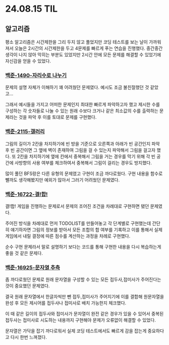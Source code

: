 # 24.08.15 TIL

## 알고리즘

평소 알고리즘은 시간제한을 그리 두지 않고 풀었지만 코딩 테스트를 보는 날이 가까워져서 오늘은 2시간의 시간제한을 두고 4문제를 빠르게 푸는 연습을 진행했다. 중간중간 생각이 나지 않아 막히는 부분도 있었지만 2시간 안에 모든 문제를 해결할 수 있었기에 자신감을 얻을 수 있었다.

### [백준-1490-자리수로 나누기](https://www.acmicpc.net/problem/1490)

문제의 설명 자체가 이해하기 꽤 어려웠던 문제였다. 예시도 조금 불친절했던 것 같았고...

그래서 예시들을 가지고 어떠한 문제인지 최대한 빠르게 파악하고자 했고 제시한 수를 구성하는 각 숫자들로 나눌 수 있는 원래 수보다 크거나 같은 최소값의 수를 출력하는 문제라는 것을 파악 후 이를 토대로 문제를 구현했다.

### [백준-2115-갤러리](https://www.acmicpc.net/problem/2115)

그림의 길이가 2칸을 차지하기에 빈 방을 기준으로 오른쪽과 아래가 빈 공간인지 파악 후 빈 공간이면 그 옆에 벽이 존재하여 그림을 걸 수 있는지 파악해서 그림을 걸고자 했다. 또 2칸을 차지하기에 옆에 칸에서 중복해서 그림을 거는 경우를 막기 위해 각 빈 공간에 사방향의 사용 여부를 체크하여서 중복해서 그림이 걸리는 경우도 방지했다.

많이 풀던 BFS랑은 다른 유형의 문제였고 구현이 조금 까다로웠다. 구현 내용을 함수로 뺄까도 생각해봤지만 예외가 많아서 그러기 어려웠던 문제였다.

### [백준-16722-결!합!](https://www.acmicpc.net/problem/16722)

결!합! 게임을 진행하는 문제로서 문제의 조어진 조건을 차례대로 구현하면 됐던 문제였다.

주어진 방식을 차례대로 먼저 TODOLIST를 만들어놓고 각 단계별로 구현했는데 간단히 얘기하자면 그림의 정보를 받아서 모든 조합의 합 여부를 기록하고 이를 통해서 실제 게임에서 내릴 결정에 따른 점수를 계산하는 과정을 차례로 구현했다.

순수 구현 문제라서 말로 설명하기 보다는 코드를 통해 구현한 내용을 다시 복습하는게 좋을 것 같은 문제다.

### [백준-16925-문자열 추측](https://www.acmicpc.net/problem/16925)

좀 까다로웠던 문제로 원래 문자열을 구성할 수 있는 모든 접두사,접미사가 주어진다는 것이 중요했던 문제였다.

결국 원래 문자열에서 한글자씩만 뺀 접두,접미사가 주어지기에 이를 결합해 원문자열을 완성 후 모든 제시어를 접두사나 접미사로 배치 가능한지 체크했다.

이 때 같은 길이의 접두사와 접미사가 문자열이 완전 같은 경우가 있을 수 있어서 중복된 접두사는 접미사로 시도하는 내용까지 구현해야 문제가 오류없이 해결할 수 있었다.

문자열은 가닥을 잡기 까다로워서 실제 코딩 테스트에서도 빠르게 감을 잡는게 중요하다고 다시 한번 느껴졌다.
